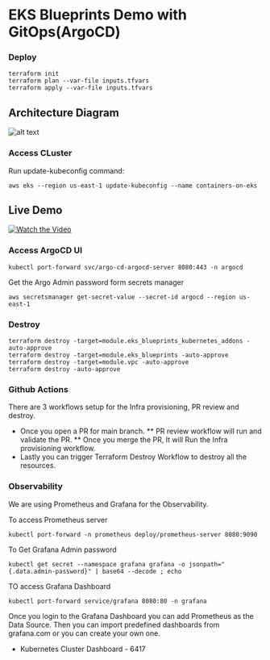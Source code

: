 # EKS Blueprints Demo with GitOps(ArgoCD)

### Deploy
```
terraform init
terraform plan --var-file inputs.tfvars
terraform apply --var-file inputs.tfvars
```

## Architecture Diagram
![alt text](https://github.com/lkravi/eks_blueprints/blob/main/static/eks_bp.png)

### Access CLuster
Run update-kubeconfig command:
```
aws eks --region us-east-1 update-kubeconfig --name containers-on-eks
```

## Live Demo

[![Watch the Video](https://img.youtube.com/vi/AavVfkZQp4k/maxresdefault.jpg)](https://www.youtube.com/watch?v=AavVfkZQp4k)

### Access ArgoCD UI
```
kubectl port-forward svc/argo-cd-argocd-server 8080:443 -n argocd
```

Get the Argo Admin password form secrets manager
```
aws secretsmanager get-secret-value --secret-id argocd --region us-east-1
```


### Destroy
```
terraform destroy -target=module.eks_blueprints_kubernetes_addons -auto-approve
terraform destroy -target=module.eks_blueprints -auto-approve
terraform destroy -target=module.vpc -auto-approve
terraform destroy -auto-approve
```

### Github Actions
There are 3 workflows setup for the Infra provisioning, PR review and destroy.
* Once you open a PR for main branch.
    ** PR review workflow will run and validate the PR.
    ** Once you merge the PR, It will Run the Infra provisioning workflow.
* Lastly you can trigger Terraform Destroy Workflow to destroy all the resources. 


### Observability

We are using Prometheus and Grafana for the Observability.

To access Prometheus server
```
kubectl port-forward -n prometheus deploy/prometheus-server 8080:9090
```

To Get Grafana Admin password
```
kubectl get secret --namespace grafana grafana -o jsonpath="{.data.admin-password}" | base64 --decode ; echo
```

TO access Grafana Dashboard
```
kubectl port-forward service/grafana 8080:80 -n grafana
```

Once you login to the Grafana Dashboard you can add Prometheus as the Data Source. 
Then you can import predefined dashboards from grafana.com or you can create your own one.
* Kubernetes Cluster Dashboard - 6417


